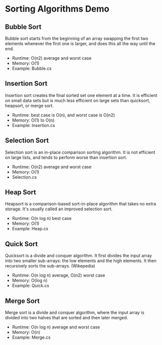 # Sorting Algorithms Demo

## Bubble Sort
Bubble sort starts from the beginning of an array swapping the first two elements whenever the first one is larger, and does this all the way until the end.

- Runtime: O(n2) average and worst case
- Memory: O(1)
- Example: Bubble.cs

## Insertion Sort
Insertion sort creates the final sorted set one element at a time. It is efficient on small data sets but is much less efficient on large sets than quicksort, heapsort, or merge sort. 

- Runtime: best case is O(n), and worst case is O(n2)
- Memory: O(1) to O(n)
- Example: Insertion.cs

## Selection Sort
Selection sort is an in-place comparison sorting algorithm. It is not efficient on large lists, and tends to perform worse than insertion sort. 

- Runtime: O(n2) average and worst case
- Memory: O(1)
- Selection.cs

## Heap Sort
Heapsort is a comparison-based sort-in-place algorithm that takes no extra storage. It's usually called an improved selection sort. 

- Runtime: O(n log n) best case
- Memory: O(1)
- Example: Heap.cs

## Quick Sort
Quicksort is a divide and conquer algorithm. It first divides the input array into two smaller sub-arrays: the low elements and the high elements. It then recursively sorts the sub-arrays. (Wikepedia)

- Runtime: O(n log n) average, O(n2) worst case
- Memory: O(log n)
- Example: Quick.cs

## Merge Sort
Merge sort is a divide and conquer algorithm, where the input array is divided into two halves that are sorted and then later merged.

- Runtime: O(n log n) average and worst case
- Memory: O(n)
- Example: Merge.cs
